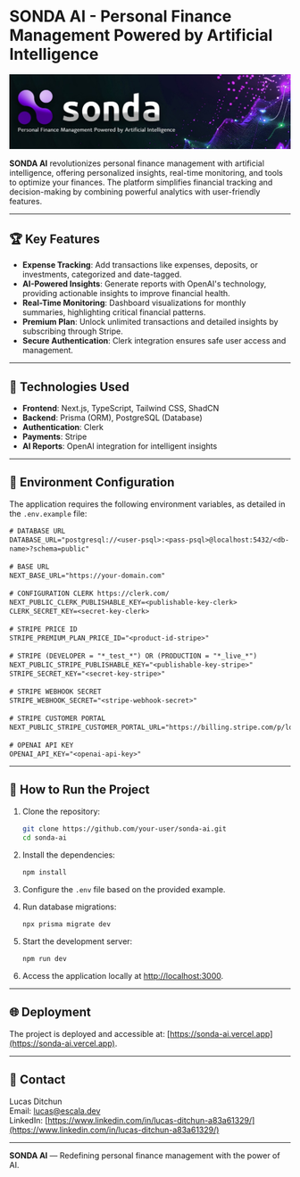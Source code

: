 # SONDA AI - Personal Finance Management Powered by Artificial Intelligence

![SONDA AI Cover](https://raw.githubusercontent.com/lucaspoli/sonda-ai/refs/heads/master/public/cover.jpg)

**SONDA AI** revolutionizes personal finance management with artificial intelligence, offering personalized insights, real-time monitoring, and tools to optimize your finances. The platform simplifies financial tracking and decision-making by combining powerful analytics with user-friendly features.

---

## 🏆 Key Features

- **Expense Tracking**: Add transactions like expenses, deposits, or investments, categorized and date-tagged.
- **AI-Powered Insights**: Generate reports with OpenAI's technology, providing actionable insights to improve financial health.
- **Real-Time Monitoring**: Dashboard visualizations for monthly summaries, highlighting critical financial patterns.
- **Premium Plan**: Unlock unlimited transactions and detailed insights by subscribing through Stripe.
- **Secure Authentication**: Clerk integration ensures safe user access and management.

---

## 🌟 Technologies Used

- **Frontend**: Next.js, TypeScript, Tailwind CSS, ShadCN
- **Backend**: Prisma (ORM), PostgreSQL (Database)
- **Authentication**: Clerk
- **Payments**: Stripe
- **AI Reports**: OpenAI integration for intelligent insights

---

## 🔧 Environment Configuration

The application requires the following environment variables, as detailed in the `.env.example` file:

```plaintext
# DATABASE URL
DATABASE_URL="postgresql://<user-psql>:<pass-psql>@localhost:5432/<db-name>?schema=public"

# BASE URL
NEXT_BASE_URL="https://your-domain.com"

# CONFIGURATION CLERK https://clerk.com/
NEXT_PUBLIC_CLERK_PUBLISHABLE_KEY=<publishable-key-clerk>
CLERK_SECRET_KEY=<secret-key-clerk>

# STRIPE PRICE ID
STRIPE_PREMIUM_PLAN_PRICE_ID="<product-id-stripe>"

# STRIPE (DEVELOPER = "*_test_*") OR (PRODUCTION = "*_live_*")
NEXT_PUBLIC_STRIPE_PUBLISHABLE_KEY="<publishable-key-stripe>"
STRIPE_SECRET_KEY="<secret-key-stripe>"

# STRIPE WEBHOOK SECRET
STRIPE_WEBHOOK_SECRET="<stripe-webhook-secret>"

# STRIPE CUSTOMER PORTAL
NEXT_PUBLIC_STRIPE_CUSTOMER_PORTAL_URL="https://billing.stripe.com/p/login/<HASH_ID_CUSTOMER_PORTAL>"

# OPENAI API KEY
OPENAI_API_KEY="<openai-api-key>"
```

---

## 🚀 How to Run the Project

1. Clone the repository:

   ```bash
   git clone https://github.com/your-user/sonda-ai.git
   cd sonda-ai
   ```

2. Install the dependencies:

   ```bash
   npm install
   ```

3. Configure the `.env` file based on the provided example.

4. Run database migrations:

   ```bash
   npx prisma migrate dev
   ```

5. Start the development server:

   ```bash
   npm run dev
   ```

6. Access the application locally at [http://localhost:3000](http://localhost:3000).

---

## 🌐 Deployment

The project is deployed and accessible at: [https://sonda-ai.vercel.app](https://sonda-ai.vercel.app).

---

## 📧 Contact

Lucas Ditchun  
Email: [lucas@escala.dev](mailto:lucas@escala.dev)  
LinkedIn: [https://www.linkedin.com/in/lucas-ditchun-a83a61329/](https://www.linkedin.com/in/lucas-ditchun-a83a61329/)

---

**SONDA AI** — Redefining personal finance management with the power of AI.
